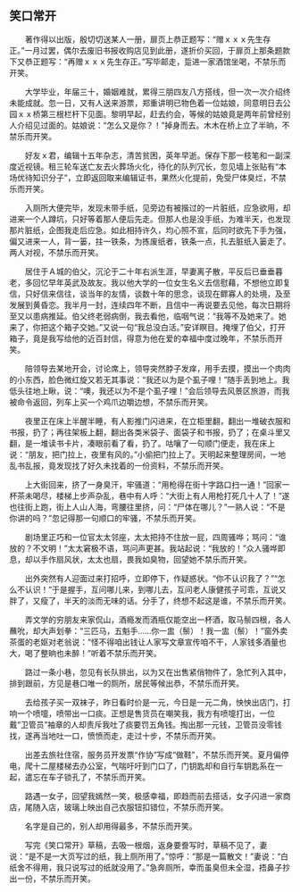   

## 笑口常开

　　著作得以出版，殷切切送某人一册，扉页上恭正题写：“赠ｘｘｘ先生存正。”一月过罢，偶尔去废旧书报收购店见到此册，遂折价买回，于扉页上那条题款下又恭正题写：“再赠ｘｘｘ先生存正。”写毕邮走，踅进一家酒馆坐喝，不禁乐而开笑。

　　大学毕业，年届三十，婚姻难就，累得三朋四友八方搭线，但一次一次介绍终未能成就。忽一日，又有人送来游票，郑重讲明已物色着一位姑娘，同意明日去公园ｘｘ桥第三根栏杆下见面。黎明早起，赶去约会，等候的姑娘竟是两年前曾经别人介绍见过面的。姑娘说：“怎么又是你？！”掉身而去。木木在桥上立了半晌，不禁乐而开笑。

　　好友ｘ君，编辑十五年杂志，清苦贫困，英年早逝。保存下那一枝笔和一副深度近视镜。租三轮车送亡友去火葬场火化，待化的队列冗长，忽见墙上张贴有“本场优待知识分子”，立即返回取来编辑证书，果然火化提前，免受尸体臭烂，不禁乐而开笑。

　　入厕所大便完毕，发现未带手纸，见旁边有被揩过的一片脏纸，应急欲用，却进来一个人蹲坑，只好等着那人便后先走。但那人也是没手纸，为难半天，也发现那片脏纸，企图我走后应急。如此相持许久，均心照不宣，后同时欲先下手为强，偏又进来一人，背一篓，拄一铁条，为拣废纸者，铁条一点，扎去脏纸入篓走了。两人对视，不禁乐而开笑。

　　居住于Ａ城的伯父，沉沦于二十年右派生涯，早妻离子散，平反后已垂垂暮老，多回忆早年英武及故友。我以他大学的一位女生名义去信慰藉，不想他立即复信，只好信来信往，谈当年的友情，谈数十年的思念，谈现在鳏寡人的处境，及至发展到黄昏恋。我半月一封，连续四年不断，且信中一再说要去见他，每次日期将至又以患病推延。伯父终老弱病倒，我去看他，临咽气说：“我等不及她来了。她来了，你把这个箱子交她。”又说一句“我总没白活。”安详瞑目。掩埋了伯父，打开箱子，竟是我写给他的近百封信，得意为他在爱的幸福中度过晚年，不禁乐而开笑。

　　陪领导去某地开会，讨论席上，领导突然脖子发痒，用手去摸，摸出一个肉肉的小东西，脸色微红旋又若无其事说：“我还以为是个虱子哩！”随手丢到地上。我低头往地上瞅，说：“噢，我还以为不是个虱子哩！”会后领导去风景区旅游，而我被命令返回，列车上买一个鸡爪边嚼边想，不禁乐而开笑。

　　夜里正在床上半醒半睡，有人影推门闪进来，在立柜里翻，翻出一堆破衣服和书报，扔了；再往架板上翻，翻出各类米袋子、面袋子和书报，扔了；在桌斗里又翻，是一堆读书卡片，凑眼前看了看，扔了。咕嚷了一句顺门便走，我在床上说：“朋友，把门拉上，夜里有风的。”小偷把门拉上了。天明起来整理房间，一地乱书乱报，竟发现找了好久未找着的一份资料，不禁乐而开笑。

　　上大街回来，挤了一身臭汗，牢骚道：“用枪得在街十字路口扫一通！”回家一杯茶未喝尽，楼梯上步声杂乱，巷中有人呼：“大街上有人用枪打死几十人了！”遂也往街上跑，街上人山人海，弯腰往里挤，问：“尸体在哪儿？”一熟人说：“不是你讲的吗？”忽记得那一句顺口的牢骚，不禁乐而开笑。

　　剧场里正巧和一位官太太邻座，太太把持不住放一屁，四周骚哗；骂问：“谁放的？不文明！”太太窘极不语，骂问声更甚。我站起说：“我放的！”众人骚哗即息，却以手作扇风状，太太也扇，畏我如臭物，回望她不禁乐而开笑。

　　出外突然有人迎面过来打招呼，立即停下，作疑惑状。“你不认识我了？”“怎么不认识！”于是握手，互问哪儿来，到哪儿去，互问老人康健孩子可乖，互说又胖了，又瘦了，半天的淡而无味的话。分手了，终想不起这是谁，不禁乐而开笑。

　　弄文学的穷朋友来家侃山，酒瘾发而酒瓶仅能空出一杯酒，取马鬃四根，各人蘸吮，却大声划拳：“三匹马，五魁手……你一盅（鬃）！我一盅（鬃）！”窗外卖茶蛋的老妪对老翁说：“怪不得咱出钱让人家写文章宣传咱不干，人家钱多酒量也大，喝了整晌也未醉！”听着不禁乐而开笑。

　　路过一条小巷，忽见有长队排出，以为又在出售紧俏物件了，急忙列入其中，排到跟前，方见是巷口唯一的厕所，居民等候出恭，不禁乐而开笑。

　　去给孩子买一双袜子，昨日看时价是一元，今日是一元二角，怏怏出店门，打响一个喷嚏，喷带出一口痰。正想是售货员在嘲笑我，我方有喷嚏打出，一位戴“卫管员”袖章的人却责斥我吐了痰要罚五角钱。掏出那一元钱，卫管员没零钱找，遂再当地吐一口，愤愤而走，走过十步，不禁乐而开笑。

　　出差去旅社住宿，服务员开发票“作协”写成“做鞋”，不禁乐而开笑。夏月偏停电，爬十二屋楼梯去办公室，气喘吁吁到门口了，门钥匙却和自行车钥匙系在一起，遣忘在车子锁孔了，不禁乐而开笑。

　　路遇一女子，回望我嫣然一笑，极感幸福，即趋而前去搭话，女子闪进一家商店，尾随入店，玻璃上映出自己衣服钮扣错位，不禁乐而开笑。

　　名字是自己的，别人却用得最多，不禁乐而开笑。

　　写完《笑口常开》草稿，去吸一根烟，返身要誊写时，草稿不见了，妻说：“是不是一大页写过的纸，我上厕所用了。”惊呼：“那是一篇散文！”妻说：“白纸舍不得用，我只说写过的纸就没用了。”急奔厕所，幸而虽臭但未全湿，捂鼻子抄出一份，不禁乐而开笑。